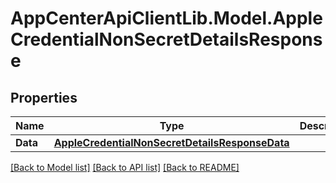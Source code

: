 # AppCenterApiClientLib.Model.AppleCredentialNonSecretDetailsResponse
## Properties

Name | Type | Description | Notes
------------ | ------------- | ------------- | -------------
**Data** | [**AppleCredentialNonSecretDetailsResponseData**](AppleCredentialNonSecretDetailsResponseData.md) |  | [optional] 

[[Back to Model list]](../README.md#documentation-for-models) [[Back to API list]](../README.md#documentation-for-api-endpoints) [[Back to README]](../README.md)

